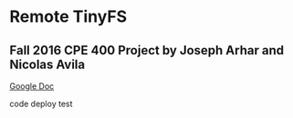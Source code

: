 # Remote TinyFS
## Fall 2016 CPE 400 Project by Joseph Arhar and Nicolas Avila
[Google Doc](https://docs.google.com/document/d/1Y0KHQ00_FKQ2uBxDKG3h4CV9MQzGDEgeOx28NvSPXnI)

code deploy test
